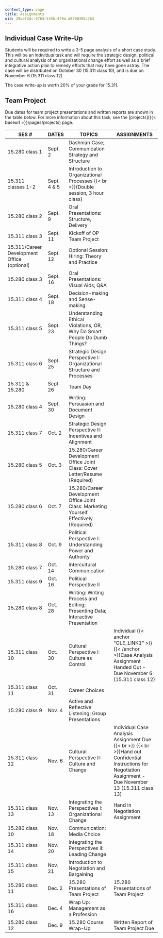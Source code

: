```yaml
---
content_type: page
title: Assignments
uid: 29aaf2dc-0764-549b-479a-a9798305c763
---
```


Individual Case Write-Up
------------------------

Students will be required to write a 3-5 page analysis of a short case study. This will be an _individual_ task and will require the strategic design, political and cultural analysis of an organizational change effort as well as a brief integrative action plan to remedy efforts that may have gone astray. The case will be distributed on October 30 (15.311 class 10), and is due on November 6 (15.311 class 12).

The case write-up is worth 20% of your grade for 15.311.

Team Project
------------

Due dates for team project presentations and written reports are shown in the table below. For more information about this task, see the [projects]({{< baseurl >}}/pages/projects) page.

| SES # | DATES | TOPICS | ASSIGNMENTS |
| --- | --- | --- | --- |
| 15.280 class 1 | Sept. 2 | Dashman Case; Communication Strategy and Structure | &nbsp; |
| 15.311 classes 1-2 | Sept. 4 & 5 | Introduction to Organizational Processes  {{< br >}}(Double session, 3 hour class) | &nbsp; |
| 15.280 class 2 | Sept. 9 | Oral Presentations: Structure, Delivery | &nbsp; |
| 15.311 class 3 | Sept. 11 | Kickoff of OP Team Project | &nbsp; |
| 15.311/Career Development Office (optional) | Sept. 12 | Optional Session: Hiring: Theory and Practice | &nbsp; |
| 15.280 class 3 | Sept. 16 | Oral Presentations: Visual Aids; Q&A | &nbsp; |
| 15.311 class 4 | Sept. 18 | Decision-making and Sense-making | &nbsp; |
| 15.311 class 5 | Sept. 23 | Understanding Ethical Violations, OR, Why Do Smart People Do Dumb Things? | &nbsp; |
| 15.311 class 6 | Sept. 25 | Strategic Design Perspective I: Organizational Structure and Processes | &nbsp; |
| 15.311 & 15.280 | Sept. 26 | Team Day | &nbsp; |
| 15.280 class 4 | Sept. 30 | Writing: Persuasion and Document Design | &nbsp; |
| 15.311 class 7 | Oct. 2 | Strategic Design Perspective II: Incentives and Alignment | &nbsp; |
| 15.280 class 5 | Oct. 3 | 15.280/Career Development Office Joint Class: Cover Letter/Resume (Required) | &nbsp; |
| 15.280 class 6 | Oct. 7 | 15.280/Career Development Office Joint Class: Marketing Yourself Effectively (Required) | &nbsp; |
| 15.311 class 8 | Oct. 9 | Political Perspective I: Understanding Power and Authority | &nbsp; |
| 15.280 class 7 | Oct. 14 | Intercultural Communication | &nbsp; |
| 15.311 class 9 | Oct. 16 | Political Perspective II | &nbsp; |
| 15.280 class 8 | Oct. 28 | Writing: Writing Process and Editing; Presenting Data; Interactive Presentation | &nbsp; |
| 15.311 class 10 | Oct. 30 | Cultural Perspective I: Culture as Control | Individual {{< anchor "OLE_LINK1" >}}{{< /anchor >}}Case Analysis Assignment Handed Out - Due November 6 (15.311 class 12) |
| 15.311 class 11 | Oct. 31 | Career Choices | &nbsp; |
| 15.280 class 9 | Nov. 4 | Active and Reflective Listening; Group Presentations | &nbsp; |
| 15.311 class 12 | Nov. 6 | Cultural Perspective II: Culture and Change | Individual Case Analysis Assignment Due  {{< br >}}  {{< br >}}Hand out Confidential Instructions for Negotiation Assignment - Due November 13 (15.311 class 13) |
| 15.311 class 13 | Nov. 13 | Integrating the Perspectives I: Organizational Change | Hand In Negotiation Assignment |
| 15.280 class 10 | Nov. 18 | Communication: Media Choice | &nbsp; |
| 15.311 class 14 | Nov. 20 | Integrating the Perspectives II: Leading Change | &nbsp; |
| 15.311 class 15 | Nov. 21 | Introduction to Negotiation and Bargaining | &nbsp; |
| 15.280 class 11 | Dec. 2 | 15.280 Presentations of Team Project | 15.280 Presentations of Team Project |
| 15.311 class 16 | Dec. 4 | Wrap Up: Management as a Profession | &nbsp; |
| 15.280 class 12 | Dec. 9 | 15.280 Course Wrap-Up | Written Report of Team Project Due